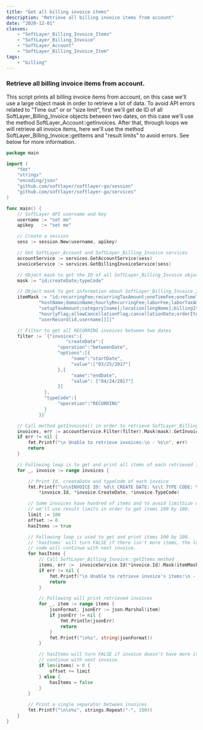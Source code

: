 ```yaml
---
title: "Get all billing invoice items"
description: "Retrieve all billing invoice items from account"
date: "2020-12-01"
classes: 
    - "SoftLayer_Billing_Invoice_Items"
    - "SoftLayer_Billing_Invoice"
    - "SoftLayer_Account"
    - "SoftLayer_Billing_Invoice_Item"
tags:
    - "billing"
---
```


### Retrieve all billing invoice items from account.
This script prints all billing invoice items from account, on this case we'll use a large object
mask in order to retrieve a lot of data. To avoid API errors related to "Time out" or or "size limit",
first we'll get de ID of all SoftLayer_Billing_Invoice objects between two dates, on this case we'll
use the method SoftLayer_Account::getInvoices. After that, through loops we will retrieve all invoice
items, here we'll use the method SoftLayer_Billing_Invoice::getItems and "result limits" to avoid errors.
See below for more information.

```go
package main

import (
	"fmt"
	"strings"
	"encoding/json"
	"github.com/softlayer/softlayer-go/session"
	"github.com/softlayer/softlayer-go/services"
)

func main() {
	// SoftLayer API username and key
	username := "set me"
	apikey   := "set me"

	// Create a session
	sess := session.New(username, apikey)

	// Get SoftLayer_Account and SoftLayer_Billing_Invoice services
	accountService := services.GetAccountService(sess)
	invoiceService := services.GetBillingInvoiceService(sess)

	// Object mask to get the ID of all SoftLayer_Billing_Invoice objects
	mask := "id;createDate;typeCode"

	// Object mask to get information about SoftLayer_Billing_Invoice_Items
	itemMask := "id;recurringFee;recurringTaxAmount;oneTimeFee;oneTimeTaxAmount;description;" +
		    "hostName;domainName;hourlyRecurringFee;laborFee;laborTaxAmount;setupFee;" +
		    "setupTaxAmount;category[name];location[longName];billingItem[id;activeFlag;" +
		    "hourlyFlag;allowCancellationFlag;cancellationDate;orderItem[id;order[id;" +
		    "userRecord[id,username]]]]"

	// Filter to get all RECURRING invoices between two dates
	filter := `{"invoices":{
	                  "createDate":{
			       "operation":"betweenDate",
			       "options":[{
			            "name":"startDate",
			            "value":["03/25/2017"]
			       },{
			            "name":"endDate",
			            "value": ["04/24/2017"]
			       }]
			  },
			  "typeCode":{
			       "operation":"RECURRING"
			  }
		    }}`

	// Call method getInvoices() in order to retrieve SoftLayer_Billing_Invoice objects.
	invoices, err := accountService.Filter(filter).Mask(mask).GetInvoices()
	if err != nil {
		fmt.Printf("\n Unable to retrieve invoices:\n - %s\n", err)
		return
	}

	// Following loop is to get and print all items of each retrieved invoice
	for _, invoice := range invoices {

		// Print Id, createDate and typeCode of each invoice
		fmt.Printf("\n\nINVOICE ID: %d\t CREATE DATE: %s\t TYPE CODE: %s\n\n",
			*invoice.Id, *invoice.CreateDate, *invoice.TypeCode)

		// Some invoices have hundred of items and to avoid limitSize or timeout errors
		// we'll use result limits in order to get items 100 by 100.
		limit := 100
		offset := 0
		hasItems := true

		// Following loop is used to get and print items 100 by 100.
		// 'hasItems' will turn FALSE if there isn't more items, the loop will end and
		// code will continue with next invoice.
		for hasItems {
			// Call SoftLayer_Billing_Invoice::getItems method
			items, err :=  invoiceService.Id(*invoice.Id).Mask(itemMask).Limit(limit).Offset(offset).GetItems()
			if err != nil {
				fmt.Printf("\n Unable to retrieve invoice's items:\n - %s\n", err)
				return
			}

			// Following will print retrieved invoices
			for _, item := range items {
				jsonFormat, jsonErr := json.Marshal(item)
				if jsonErr != nil {
					fmt.Println(jsonErr)
					return
				}
				fmt.Printf("\n%s", string(jsonFormat))
			}

			// hasItems will turn FALSE if invoice doesn't have more items and code will
			// continue with next invoice.
			if len(items) > 0 {
				offset += limit
			} else {
				hasItems = false
			}
		}

		// Print a single separator between invoices
		fmt.Printf("\n\n%s", strings.Repeat("-", 150))
	}
}

```
